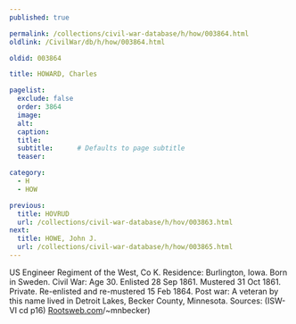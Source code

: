 ```yaml
---
published: true

permalink: /collections/civil-war-database/h/how/003864.html
oldlink: /CivilWar/db/h/how/003864.html

oldid: 003864

title: HOWARD, Charles

pagelist:
  exclude: false
  order: 3864
  image: 
  alt:
  caption:
  title:
  subtitle:      # Defaults to page subtitle
  teaser:

category: 
  - H 
  - HOW

previous:
  title: HOVRUD
  url: /collections/civil-war-database/h/hov/003863.html  
next:
  title: HOWE, John J.
  url: /collections/civil-war-database/h/how/003865.html   
---
```

US Engineer Regiment of the West, Co K. Residence: Burlington, Iowa. Born in Sweden. Civil War: Age 30. Enlisted 28 Sep 1861. Mustered 31 Oct 1861. Private. Re-enlisted and re-mustered 15 Feb 1864. Post war: A veteran by this name lived in Detroit Lakes, Becker County, Minnesota. Sources: (ISW-VI cd p16) [Rootsweb.com](http://Rootsweb.com/)/~mnbecker)